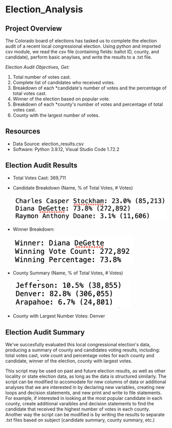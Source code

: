 # Election_Analysis

## Project Overview
The Colorado board of elections has tasked us to complete the election audit of a recent local congressional election. Using python and imported csv module, we read the csv file (containing fields: ballot ID, county, and candidate), perform basic anaylses, and write the results to a .txt file.

*Election Audit Objectives, Get:*
1. Total number of votes cast.
2. Complete list of candidates who received votes.
3. Breakdown of each *candidate's number of votes and the percentage of total votes cast.
4. Winner of the election based on popular vote.
5. Breakdown of each *county's number of votes and percentage of total votes cast.
6. County with the largest number of votes.

## Resources
- Data Source: election_results.csv
- Software: Python 3.9.12, Visual Studio Code 1.72.2

## Election Audit Results
* Total Votes Cast: 369,711
* Candidate Breakdown (Name, % of Total Votes, # Votes)

  ![Candidate_Breakdown](Resources/candidate_breakdown.png)
  
* Winner Breakdown: 

  ![Winning_Candidate](Resources/winning_candidate.png)
  
* County Summary (Name, % of Total Votes, # Votes)

  ![County_Breakdown](Resources/county_breakdown.png)
  
* County with Largest Number Votes: Denver
 
## Election Audit Summary
We've succesfully evaluated this local congressional election's data, producing a summary of county and candidates voting results, including: total votes cast, vote count and percentage votes for each county and candidate, winner of the election, county with largest votes. 

This script may be used on past and future election results, as well as other locality or state election data, as long as the data is structured similarly. The script can be modified to accomodate for new columns of data or additional analyses that we are interested in by declaring new variables, creating new loops and decision statements, and new print and write to file statements. For example, if interested in looking at the most popular candidate in each county, create additional varaibles and decision statements to find the candidate that received the highest number of votes in each county. Another way the script can be modified is by writing the results to separate .txt files based on subject (candidate summary, county summary, etc.)
